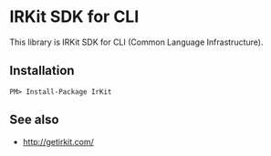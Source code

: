 # IRKit SDK for CLI

This library is IRKit SDK for CLI (Common Language Infrastructure).

## Installation

    PM> Install-Package IrKit

## See also

* http://getirkit.com/
